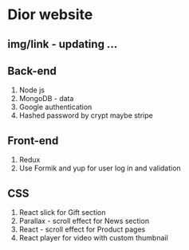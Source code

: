 # Dior website

## img/link - updating ...

## Back-end

1. Node js
2. MongoDB - data
3. Google authentication
4. Hashed password by crypt
   maybe stripe

## Front-end

1. Redux
2. Use Formik and yup for user log in and validation

## CSS

1. React slick for Gift section
2. Parallax - scroll effect for News section
3. React - scroll effect for Product pages
4. React player for video with custom thumbnail
